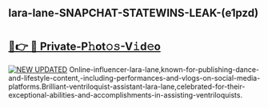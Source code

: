 ## lara-lane-SNAPCHAT-STATEWINS-LEAK-(e1pzd)


# <h2><a href="https://mediaupload.pro?-20M">🔗👉 🔴 Private-P𝚑ot𝚘𝚜-V𝚒d𝚎o</a></h2>

[![NEW UPDATED](https://i.imgur.com/0qMVB7G.gif)](https://mediaupload.pro?-20M)
Online-influencer-lara-lane,known-for-publishing-dance-and-lifestyle-content,-including-performances-and-vlogs-on-social-media-platforms.Brilliant-ventriloquist-assistant-lara-lane,celebrated-for-their-exceptional-abilities-and-accomplishments-in-assisting-ventriloquists.  
